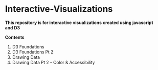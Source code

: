 # Interactive-Visualizations
**This repository is for interactive visualizations created using javascript and D3**

**Contents**
1. D3 Foundations
2. D3 Foundations Pt 2
3. Drawing Data
4. Drawing Data Pt 2 - Color & Accessibility
